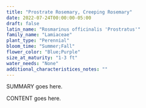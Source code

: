 ```yaml
---
title: "Prostrate Rosemary, Creeping Rosemary"
date: 2022-07-24T00:00:00-05:00
draft: false
latin_name: "Rosmarinus officinalis 'Prostratus'"
family_name: "Lamiaceae"
plant_type: "Perennial"
bloom_time: "Summer;Fall"
flower_color: "Blue;Purple"
size_at_maturity: "1-3 ft"
water_needs: "None"
additional_characteristices_notes: ""
---
```


SUMMARY goes here.

<!--more-->

CONTENT goes here.